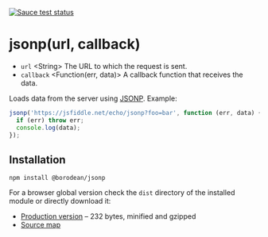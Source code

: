 [![Sauce test status][sauce-matrix]][sauce]

# jsonp(url, callback)

- `url` &lt;String&gt; The URL to which the request is sent.
- `callback` &lt;Function(err, data)&gt; A callback function that receives the data.

Loads data from the server using [JSONP][jsonp]. Example:

```js
jsonp('https://jsfiddle.net/echo/jsonp?foo=bar', function (err, data) {
  if (err) throw err;
  console.log(data);
});
```

## Installation

```
npm install @borodean/jsonp
```

For a browser global version check the `dist` directory of the installed module or directly download it:

- [Production version][dl] – 232 bytes, minified and gzipped
- [Source map][dl-map]

[dl]: https://github.com/borodean/jsonp/releases/download/1.0.0/jsonp-1.0.0.min.js
[dl-map]: https://github.com/borodean/jsonp/releases/download/1.0.0/jsonp-1.0.0.min.js.map
[jsonp]: http://bob.ippoli.to/archives/2005/12/05/remote-json-jsonp/
[sauce]: https://saucelabs.com/u/borodean-jsonp
[sauce-matrix]: https://saucelabs.com/browser-matrix/borodean-jsonp.svg
